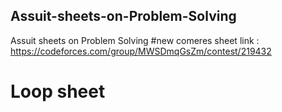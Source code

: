 ## Assuit-sheets-on-Problem-Solving
Assuit sheets on Problem Solving
#new comeres
sheet link : https://codeforces.com/group/MWSDmqGsZm/contest/219432
# Loop sheet
